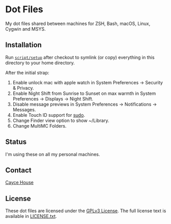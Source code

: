 # Dot Files

My dot files shared between machines for ZSH, Bash, macOS, Linux, Cygwin and MSYS.

## Installation

Run [`script/setup`](https://github.com/caycehouse/dotfiles/blob/master/script/setup)
after checkout to symlink (or copy) everything in this directory to your home directory.

After the initial strap:

1. Enable unlock mac with apple watch in System Preferences -> Security & Privacy.
2. Enable Night Shift from Sunrise to Sunset on max warmth in System Preferences -> Displays -> Night Shift.
3. Disable message previews in System Preferences -> Notifications -> Messages.
4. Enable Touch ID support for [sudo](https://www.imore.com/how-use-sudo-your-mac-touch-id).
5. Change Finder view option to show ~/Library.
6. Change MultiMC Folders.

## Status

I'm using these on all my personal machines.

## Contact

[Cayce House](mailto:cayce@caycehouse.com)

## License

These dot files are licensed under the [GPLv3 License](https://en.wikipedia.org/wiki/GNU_General_Public_License).
The full license text is available in [LICENSE.txt](https://github.com/caycehouse/dotfiles/blob/master/LICENSE.txt).
